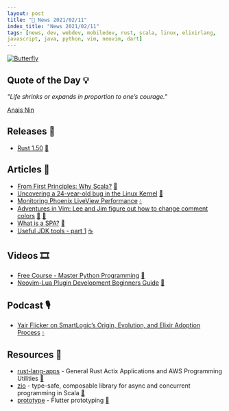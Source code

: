 ```yaml
---
layout: post
title: "📜 News 2021/02/11"
index_title: "News 2021/02/11"
tags: [news, dev, webdev, mobiledev, rust, scala, linux, elixirlang,
javascript, java, python, vim, neovim, dart]
---
```


<a href="https://daily-tech-news.github.io/2020/11/12/news.html">
  <img src="https://user-images.githubusercontent.com/430272/99024595-ac61e500-2545-11eb-9247-ea6f2400510f.jpg"
     alt="Butterfly"
     class="image">
</a>

## Quote of the Day 💡

_"Life shrinks or expands in proportion to one’s courage."_

[Anais Nin](https://en.wikipedia.org/wiki/Ana%C3%AFs_Nin)

## Releases 🥳

- [Rust 1.50](https://blog.rust-lang.org/2021/02/11/Rust-1.50.0.html) [🦀](https://www.rust-lang.org "#rust")

## Articles 📜

- [From First Principles: Why Scala?](https://www.lihaoyi.com/post/FromFirstPrinciplesWhyScala.html) [💈](https://www.scala-lang.org "#scala")
- [Uncovering a 24-year-old bug in the Linux Kernel](https://engineering.skroutz.gr/blog/uncovering-a-24-year-old-bug-in-the-linux-kernel/) [🐧](https://www.linux.org "#linux")
- [Monitoring Phoenix LiveView Performance](https://alembic.com.au/blog/2021-02-05-monitoring-phoenix-liveview-performance) [💧](https://elixir-lang.org "#elixirlang")
- [Adventures in Vim: Lee and Jim figure out how to change comment colors](https://arstechnica.com/gadgets/2021/02/configuring-vim-the-right-way-the-wrong-way-and-the-hutchinson-way/) [🍃](https://www.vim.org "#vim") [🍃](https://neovim.io "#neovim")
- [What is a SPA?](https://dzone.com/articles/what-is-a-single-page-application-spa) [🔶](https://www.ecma-international.org "#javascript")
- [Useful JDK tools - part 1](https://blog.marcinchwedczuk.pl/useful-jdk-tools-part-1) [☕️](https://www.java.com "#java")

## Videos 🎞

- [Free Course - Master Python Programming](https://coding.degree/python-complete-course/) [🐍](https://www.python.org "#python")
- [Neovim-Lua Plugin Development Beginners Guide](https://www.youtube.com/watch?v=6ch28A_YICQ) [🍃](https://neovim.io "#neovim")

## Podcast 🎙

- [Yair Flicker on SmartLogic’s Origin, Evolution, and Elixir Adoption Process](https://smartlogic.io/podcast/elixir-wizards/s5e11-flicker/) [💧](https://elixir-lang.org "#elixirlang")

## Resources 🎪

- [rust-lang-apps](https://github.com/intelliconnect/rust-lang-apps) - General Rust Actix Applications and AWS Programming Utilities [🦀](https://www.rust-lang.org "#rust")
- [zio](https://github.com/zio/zio) - type-safe, composable library for async and concurrent programming in Scala [💈](https://www.scala-lang.org "#scala")
- [prototype](https://github.com/dhaval15/prototype) - Flutter prototyping [🎯](https://dart.dev "#dartlang")


